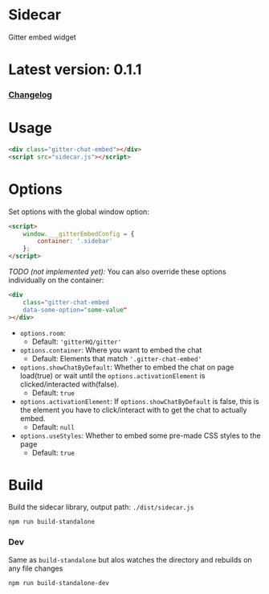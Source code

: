 # Sidecar

Gitter embed widget

# Latest version: 0.1.1

### [Changelog](https://github.com/gitterHQ/sidecar/blob/master/CHANGELOG.md)


# Usage

```html
<div class="gitter-chat-embed"></div>
<script src="sidecar.js"></script>
```

# Options

Set options with the global window option:

```html
<script>
	window.___gitterEmbedConfig = {
		container: '.sidebar'
	};
</script>
```

*TODO (not implemented yet):* You can also override these options individually on the container:

```html
<div
	class="gitter-chat-embed
	data-some-option="some-value"
></div>
```



 - `options.room`: 
 	 - Default: `'gitterHQ/gitter'`
 - `options.container`: Where you want to embed the chat
 	 - Default: Elements that match `'.gitter-chat-embed'`
 - `options.showChatByDefault`: Whether to embed the chat on page load(true) or wait until the `options.activationElement` is clicked/interacted with(false).
 	 - Default: `true`
 - `options.activationElement`: If `options.showChatByDefault` is false, this is the element you have to click/interact with to get the chat to actually embed.
 	 - Default: `null`
 - `options.useStyles`: Whether to embed some pre-made CSS styles to the page
 	 - Default: `true`


# Build

Build the sidecar library, output path: `./dist/sidecar.js`

`npm run build-standalone`

### Dev

Same as `build-standalone` but alos watches the directory and rebuilds on any file changes

`npm run build-standalone-dev`